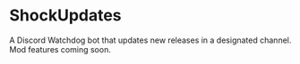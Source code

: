 # ShockUpdates
A Discord Watchdog bot that updates new releases in a designated channel. Mod features coming soon.
